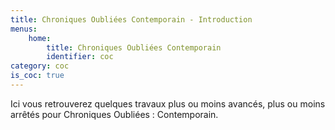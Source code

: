 ```yaml
---
title: Chroniques Oubliées Contemporain - Introduction
menus:
    home:
        title: Chroniques Oubliées Contemporain
        identifier: coc
category: coc
is_coc: true
---
```


Ici vous retrouverez quelques travaux plus ou moins avancés, plus ou moins arrêtés pour Chroniques Oubliées : Contemporain.
